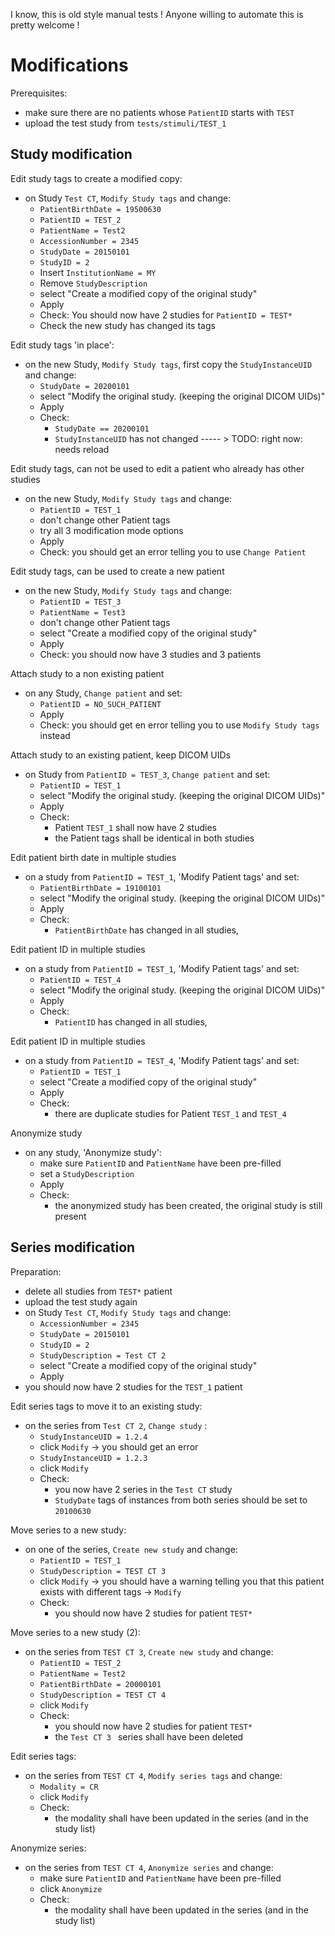 I know, this is old style manual tests !  Anyone willing to automate this is pretty welcome !


Modifications
=============

Prerequisites:

- make sure there are no patients whose `PatientID` starts with `TEST`
- upload the test study from `tests/stimuli/TEST_1`

Study modification
------------------


Edit study tags to create a modified copy:
- on Study `Test CT`, `Modify Study tags` and change:
  - `PatientBirthDate = 19500630`
  - `PatientID = TEST_2`
  - `PatientName = Test2`
  - `AccessionNumber = 2345`
  - `StudyDate = 20150101`
  - `StudyID = 2`
  - Insert `InstitutionName = MY`
  - Remove `StudyDescription`
  - select "Create a modified copy of the original study"
  - Apply
  - Check: You should now have 2 studies for `PatientID = TEST*`
  - Check the new study has changed its tags

Edit study tags 'in place':
- on the new Study, `Modify Study tags`, first copy the `StudyInstanceUID` and change:
  - `StudyDate = 20200101`
  - select "Modify the original study. (keeping the original DICOM UIDs)"
  - Apply
  - Check:
    - `StudyDate == 20200101`
    - `StudyInstanceUID` has not changed
    ----- > TODO: right now: needs reload


Edit study tags, can not be used to edit a patient who already has other studies
- on the new Study, `Modify Study tags` and change:
  - `PatientID = TEST_1`
  - don't change other Patient tags
  - try all 3 modification mode options
  - Apply
  - Check: you should get an error telling you to use `Change Patient`

Edit study tags, can be used to create a new patient
- on the new Study, `Modify Study tags` and change:
  - `PatientID = TEST_3`
  - `PatientName = Test3`
  - don't change other Patient tags
  - select "Create a modified copy of the original study"
  - Apply
  - Check: you should now have 3 studies and 3 patients

Attach study to a non existing patient
- on any Study, `Change patient` and set:
  - `PatientID = NO_SUCH_PATIENT`
  - Apply
  - Check: you should get en error telling you to use `Modify Study tags` instead

Attach study to an existing patient, keep DICOM UIDs
- on Study from `PatientID = TEST_3`, `Change patient` and set:
  - `PatientID = TEST_1`
  - select "Modify the original study. (keeping the original DICOM UIDs)"
  - Apply
  - Check: 
    - Patient `TEST_1` shall now have 2 studies
    - the Patient tags shall be identical in both studies

Edit patient birth date in multiple studies
- on a study from `PatientID = TEST_1`, 'Modify Patient tags' and set:
  - `PatientBirthDate = 19100101`
  - select "Modify the original study. (keeping the original DICOM UIDs)"
  - Apply
  - Check:
    - `PatientBirthDate` has changed in all studies, 

Edit patient ID in multiple studies
- on a study from `PatientID = TEST_1`, 'Modify Patient tags' and set:
  - `PatientID = TEST_4`
  - select "Modify the original study. (keeping the original DICOM UIDs)"
  - Apply
  - Check:
    - `PatientID` has changed in all studies, 

Edit patient ID in multiple studies
- on a study from `PatientID = TEST_4`, 'Modify Patient tags' and set:
  - `PatientID = TEST_1`
  - select "Create a modified copy of the original study"
  - Apply
  - Check:
    - there are duplicate studies for Patient `TEST_1` and `TEST_4`

Anonymize study
- on any study, 'Anonymize study':
  - make sure `PatientID` and `PatientName` have been pre-filled
  - set a `StudyDescription`
  - Apply
  - Check:
    - the anonymized study has been created, the original study is still present


Series modification
------------------

Preparation:
- delete all studies from `TEST*` patient
- upload the test study again
- on Study `Test CT`, `Modify Study tags` and change:
  - `AccessionNumber = 2345`
  - `StudyDate = 20150101`
  - `StudyID = 2`
  - `StudyDescription = Test CT 2`
  - select "Create a modified copy of the original study"
  - Apply
- you should now have 2 studies for the `TEST_1` patient

Edit series tags to move it to an existing study:
- on the series from `Test CT 2`, `Change study` :
  - `StudyInstanceUID = 1.2.4`
  - click `Modify` -> you should get an error
  - `StudyInstanceUID = 1.2.3`
  - click `Modify`
  - Check:
    - you now have 2 series in the `Test CT` study
    - `StudyDate` tags of instances from both series should be set to `20100630`

Move series to a new study:
- on one of the series, `Create new study` and change:
  - `PatientID = TEST_1`
  - `StudyDescription = TEST CT 3`
  - click `Modify` -> you should have a warning telling you that this patient exists with different tags -> `Modify`
  - Check:
    - you should now have 2 studies for patient `TEST*`

Move series to a new study (2):
- on the series from `TEST CT 3`, `Create new study` and change:
  - `PatientID = TEST_2`
  - `PatientName = Test2`
  - `PatientBirthDate = 20000101`
  - `StudyDescription = TEST CT 4`
  - click `Modify`
  - Check:
    - you should now have 2 studies for patient `TEST*`
    - the `Test CT 3 ` series shall have been deleted

Edit series tags:
- on the series from `TEST CT 4`, `Modify series tags` and change:
  - `Modality = CR`
  - click `Modify`
  - Check:
    - the modality shall have been updated in the series (and in the study list)

Anonymize series:
- on the series from `TEST CT 4`, `Anonymize series` and change:
  - make sure `PatientID` and `PatientName` have been pre-filled
  - click `Anonymize`
  - Check:
    - the modality shall have been updated in the series (and in the study list)
